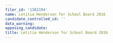 ```yaml
---
filer_id: '1382194'
name: Letitia Henderson for School Board 2016
candidate_controlled_id: ''
data_warning: 
opposing_candidate: 
title: Letitia Henderson for School Board 2016
---
```

